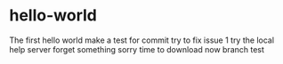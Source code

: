 # hello-world
The first hello world
make a test for commit
try to fix issue 1
try the local help server
forget something sorry
time to download now
branch test
